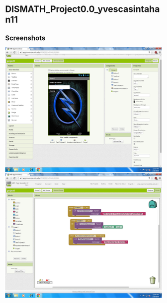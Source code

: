 # DISMATH_Project0.0_yvescasintahan11
## Screenshots
![Screenshots](https://github.com/DeLaSalleUniversity-Manila-DISMATH-t216/DISMATH_Project0.0_yvescasintahan11/blob/master/mit.app.inventor.01.png)
![Screenshots](https://github.com/DeLaSalleUniversity-Manila-DISMATH-t216/DISMATH_Project0.0_yvescasintahan11/blob/master/mit.app.inventor.02.png)
